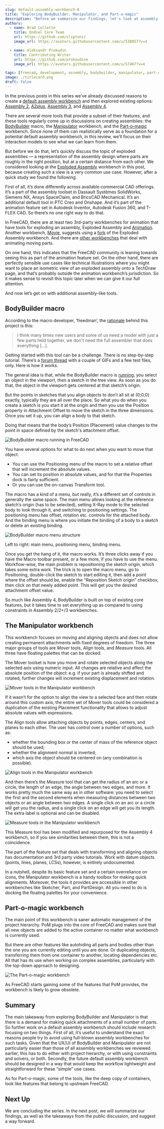 ```yaml
---
slug: default-assembly-workbench-6
title: "Exploring BodyBuilder, Manipulator, and Part-o-magic"
description: "Before we summarize our findings, let's look at assembly-like workbenches and addons for FreeCAD that help aligning parts against each other."
authors:
  - name: Brad Collette
    title: Ondsel Core Team
    url: https://github.com/sliptonic
    image_url: https://avatars.githubusercontent.com/u/538057?v=4

  - name: Aleksandr Prokudin
    title: Contributing Writer
    url: https://github.com/prokoudine
    image_url: https://avatars.githubusercontent.com/u/57467?v=4

tags: [freecad, development, assembly, bodybuilder, manipulator, part-o-magic]
image: ./titlecard.png
draft: false
---
```


In the previous posts in this series we’ve already discussed reasons to create a [default assembly workbench](https://ondsel.com/blog/default-assembly-workbench-1/) and then explored existing options: [Assembly 2](https://ondsel.com/blog/default-assembly-workbench-2/), [A2plus](https://ondsel.com/blog/default-assembly-workbench-3/), [Assembly 3](https://ondsel.com/blog/default-assembly-workbench-4/), and [Assembly 4](https://ondsel.com/blog/default-assembly-workbench-5/).

There are several more tools that provide a subset of their features, and these tools regularly come up in discussions on creating assemblies: the [BodyBuilder](https://github.com/Freedman-CB1/BodyBuilder) macro, the [Manipulator](https://github.com/easyw/Manipulator) workbench, and the [Part-o-magic](https://github.com/DeepSOIC/Part-o-magic) workbench. Since none of them can realistically serve as a foundation for a potential default assembly workbench, in this review, we’ll focus on their interaction models to see what we can learn from them.

<!-- truncate -->

But before we do that, let’s quickly discuss the topic of exploded assemblies — a representation of the assembly design where parts are roughly in the right position, but at a certain distance from each other. We considered looking at the [Exploded Assembly](https://github.com/JMG1/ExplodedAssembly) workbench in this post, because creating such a view is a very common use case. However, after a quick study we found the following.

First of all, it’s done differently across available commercial CAD offerings. It’s a part of the assembly toolset in Dassault Systèmes SolidWorks, Siemens NX, Ansys SpaceClaim, and BricsCAD Mechanical. It’s an additional default tool in PTC Creo and Onshape. And it’s part of the animation feature set in Autodesk Inventor, Autodesk Fusion 360, and T-FLEX CAD. So there’s no one right way to do that.

In FreeCAD, there are at least two 3rd-party workbenches for animation that have tools for exploding an assembly, Exploded Assembly and [Animation](https://github.com/microelly2/Animation). Another workbench, [Movie](https://github.com/Francisco-Rosa/FreeCAD-Movie), suggests using a [fork](https://github.com/Francisco-Rosa/ExplodedAssembly) of the Exploded Assembly workbench. And there are [other workbenches](https://jirivalasek.github.io/Animate/) that deal with animating moving parts.

On one hand, this indicates that the FreeCAD community is leaning towards seeing this as part of the animation feature set. On the other hand, there are perfectly sensible use cases like technical illustrations where you might want to place an isometric view of an exploded assembly onto a TechDraw page, and that’s probably outside the animation workbench’s jurisdiction. So it makes sense to revisit this topic later when we can give it our full attention.

And now let’s get on with additional assembly-like tools.

## BodyBuilder macro

According to the macro developer, ‘freedman’, the [rationale](https://forum.freecad.org/viewtopic.php?style=5&p=636992#) behind this project is this:

> I think many times new users and some of us need a model with just a few parts held together, we don't need the full assembler that does everything [...].

Getting started with this tool can be a challenge.  There is no step-by-step tutorial. There’s a [forum thread](https://forum.freecad.org/viewtopic.php?t=72997) with a couple of GIFs and a few test files, only. Here is how it works.

The general idea is that, while the BodyBuilder macro is [running](https://wiki.freecad.org/Macros), you select an object in the viewport, then a sketch in the tree view. As soon as you do that, the object in the viewport gets centered at that sketch’s origin.

But the points in sketches that you align objects to don’t all sit at (0;0;0) exactly, typically they are all over the place. So what you do when you create a sketch is you start it at the origin and then you use the Position property in Attachment Offset to move the sketch in the three dimensions. Once you set it up, you can align a body to that sketch.

Doing that means that the body’s Position (Placement) value changes to the point in space defined by the sketch's attachment offset.

![BodyBuilder macro running in FreeCAD](freecad-bodybuilder-viewport.webp)

You have several options for what to do next when you want to move that object.

* You can use the Positioning menu of the macro to set a relative offset that will increment the absolute values.
* You can set its position in absolute values, and for that the Properties dock is fairly sufficient.
* Or you can use the on-canvas Transform tool.

The macro has a kind of a menu, but really, it’s a different set of controls in generally the same space. The main menu allows looking at the reference sketch’s origin (has to be selected), setting X-Ray mode to the selected body to look through it, and switching to positioning settings. The positioning menu has offset, rotation etc. controls for the attached body. And the binding menu is where you initiate the binding of a body to a sketch or delete an existing binding.

![BodyBuilder macro menu structure](freecad-bodybuilder-menu.webp)

Left to right: main menu, positioning menu, binding menu.

Once you get the hang of it, the macro works. It’s three clicks away if you have the Macro toolbar present, or a few more, if you have to use the menu. Workflow-wise, the main problem is repositioning the sketch origin, which takes some extra work. The trick is to open the macro menu, go to Positioning, double-click the sketch to start editing it, then add a point where the offset should be, enable the “Reposition Sketch origin” checkbox, then click on that newly added point. This will get you the desired attachment offset value.

So much like Assembly 4, BodyBuilder is built on top of existing core features, but it takes time to set everything up as compared to using constraints in Assembly 2/2+/3 workbenches.

## The Manipulator workbench

This workbench focuses on moving and aligning objects and does not allow creating permanent attachments with fixed degrees of freedom. The three major groups of tools are _Mover_ tools, _Align_ tools, and _Measure_ tools. All three have floating palettes that can be docked.

The Mover toolset is how you move and rotate selected objects along the selected axis using numeric input. All changes are relative and affect the absolute position of the object: e.g. if your part is already shifted and rotated, further changes will increment existing displacement and rotation.

![Mover tools in the Manipulator workbench](freecad-manipulator-mover-tools.webp)

If it wasn’t for the option to align the view to a selected face and then rotate around this custom axis, the entire set of Mover tools could be considered a duplication of the existing Placement functionality that allows to adjust absolute values with expressions.

The Align tools allow attaching objects by points, edges, centers, and planes to each other. The user has control over a number of options, such as:

* whether the bounding box or the center of mass of the reference object should be used;
* whether the alignment normal is inverted;
* which axis the object should be centered on (any combination is possible).

![Align tools in the Manipulator workbench](freecad-manipulator-align-tools.webp)

And then there’s the Measure tool that can get the radius of an arc or a circle, the length of an edge, the angle between two edges, and more. It works pretty much the same way as in other software: you need to select the first and the second elements when measuring distances between two objects or an angle between two edges. A single click on an arc or a circle will get you the radius, and a single click on an edge will get you its length. The extra label is optional and can be disabled.

![Measure tools in the Manipulator workbench](freecad-manipulator-measure-tools.webp)

This Measure tool has been modified and repurposed for the Assembly 4 workbench, so if you see similarities between them, this is not a coincidence.

The part of the feature set that deals with transforming and aligning objects has documentation and 3rd party video tutorials. Work with datum objects (points, lines, planes, LCSs), however, is entirely undocumented.

In a nutshell, despite its basic feature set and a certain overreliance on icons, the Manipulator workbench is a handy toolbox for making quick alignments. Moreover, the tools it provides are accessible in other workbenches like Sketcher, Part, and PartDesign. All you need to do is docking the floating palettes for your convenience.

## Part-o-magic workbench

The main point of this workbench is saner automatic management of the project hierarchy. PoM plugs into the core of FreeCAD and makes sure that all new objects are added to the active container no matter what workbench is currently used.

But there are other features like autohiding all parts and bodies other than the one you are currently editing until you are done. Or duplicating objects, transferring them from one container to another, locating dependencies etc. All that has its use when working on complex assemblies, particularly with the top-down approach to designing.

![The Part-o-magic workbench](freecad-part-o-magic-workbench.webp)

As FreeCAD starts gaining some of the features that PoM provides, the workbench is likely to grow obsolete.

## Summary

The main takeaway from exploring BodyBuilder and Manipulator is that there is a demand for making quick attachments of a small number of parts. So further work on a default assembly workbench should include research focusing on two things. First of all, it’s useful to understand the exact reasons people try to avoid using full-blown assembly workbenches for such tasks. Given that the UX/UI of BodyBuilder and Manipulator are not particularly easier than those of all assembly workbenches we reviewed earlier, this has to do either with project hierarchy, or with using constraints and solvers, or both. Secondly, the future default assembly workbench should be designed in a way that would keep the workflow lightweight and straightforward for these “simple” use cases.

As for Part-o-magic, some of the tools, like the deep copy of containers, look like features that belong to upstream FreeCAD.

## Next Up

We are concluding the series. In the next post, we will summarize our findings, as well as the takeaways from the public discussion, and suggest a way forward.	

